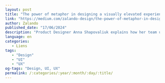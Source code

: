 ```yaml
---
layout: post
title: "The power of metaphor in designing a visually elevated experience"
link: "https://medium.com/zalando-design/the-power-of-metaphor-in-designing-a-visually-elevated-experience-6311f4596ff1"
author: Zalando
published_date: "17/06/2024"
description: "Product Designer Anna Shapovaliuk explains how her team used metaphor to reimagine the look and feel of Zalando’s Designer experience."
language: en
categories:
   - Liens
tags:
   - "Design"
   - "UI"
   - "UX"
og-tags: "Design, UI, UX"
permalink: /:categories/:year/:month/:day/:title/
---
```

